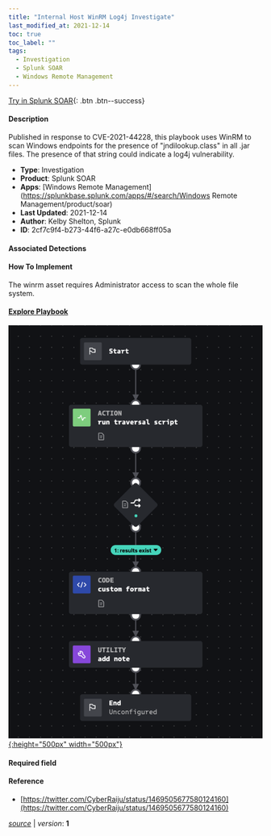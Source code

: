 ```yaml
---
title: "Internal Host WinRM Log4j Investigate"
last_modified_at: 2021-12-14
toc: true
toc_label: ""
tags:
  - Investigation
  - Splunk SOAR
  - Windows Remote Management
---
```


[Try in Splunk SOAR](https://www.splunk.com/en_us/software/splunk-security-orchestration-and-automation.html){: .btn .btn--success}

#### Description

Published in response to CVE-2021-44228, this playbook uses WinRM to scan Windows endpoints for the presence of &#34;jndilookup.class&#34; in all .jar files. The presence of that string could indicate a log4j vulnerability.

- **Type**: Investigation
- **Product**: Splunk SOAR
- **Apps**: [Windows Remote Management](https://splunkbase.splunk.com/apps/#/search/Windows Remote Management/product/soar)
- **Last Updated**: 2021-12-14
- **Author**: Kelby Shelton, Splunk
- **ID**: 2cf7c9f4-b273-44f6-a27c-e0db668ff05a

#### Associated Detections


#### How To Implement
The winrm asset requires Administrator access to scan the whole file system.


#### [Explore Playbook](https://splunk.github.io/soar-playbook-viewer/?playbook=https://raw.githubusercontent.com/phantomcyber/playbooks/latest/internal_host_winrm_log4j_investigate.json)

[![explore](https://raw.githubusercontent.com/splunk/security_content/develop/playbooks/internal_host_winrm_log4j_investigate.png){:height="500px" width="500px"}](https://splunk.github.io/soar-playbook-viewer/?playbook=https://raw.githubusercontent.com/phantomcyber/playbooks/latest/internal_host_winrm_log4j_investigate.json)

#### Required field


#### Reference

* [https://twitter.com/CyberRaiju/status/1469505677580124160](https://twitter.com/CyberRaiju/status/1469505677580124160)




[*source*](https://github.com/splunk/security_content/tree/develop/playbooks/internal_host_winrm_log4j_investigate.yml) \| *version*: **1**